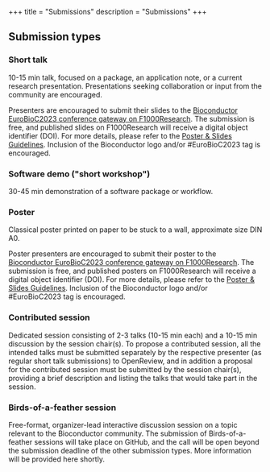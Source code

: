 +++
title = "Submissions"
description = "Submissions"
+++

<!--
**Important Dates**
* January 22, 2022: Call for abstracts opens
* March 29, 2022: Call for abstracts closes at 11:59 pm Pacific time 
* Registration will open soon
* April 29, 2022: Notification of decision
* July 27-29, 2022: The BioC2022 conference

* January 22, 2021: Call for abstracts opens
* New! Deadline extended to March 16, 2021: Abstract submission closes
* Abstract submission is now closed. All submissions are currently under review.
* April 16, 2021: Notification of decision
* Registration will open soon
* August 4-6, 2021: BioC2021
-->

## Submission types

### Short talk
10-15 min talk, focused on a package, an application note, or a current research presentation. Presentations seeking collaboration or input from the community are encouraged.

Presenters are encouraged to submit their slides to the [Bioconductor EuroBioC2023 conference gateway on F1000Research](https://f1000research.com/gateways/bioconductor/for-authors/publish-your-research). The submission is free, and published slides on F1000Research will receive a digital object identifier (DOI). For more details, please refer to the [Poster & Slides Guidelines](https://f1000research.com/gateways/bioconductor/for-authors/posters-and-slides-guidelines). Inclusion of the Bioconductor logo and/or #EuroBioC2023 tag is encouraged. 

### Software demo ("short workshop")
30-45 min demonstration of a software package or workflow.

<!--
### Long workshop
1.5 - 2 hour interactive workshop, where participants will be expected to have the time and opportunity to follow along and perform analysis themselves.
-->

### Poster
Classical poster printed on paper to be stuck to a wall, approximate size DIN A0.

Poster presenters are encouraged to submit their poster to the [Bioconductor EuroBioC2023 conference gateway on F1000Research](https://f1000research.com/gateways/bioconductor/for-authors/publish-your-research). The submission is free, and published posters on F1000Research will receive a digital object identifier (DOI). For more details, please refer to the [Poster & Slides Guidelines](https://f1000research.com/gateways/bioconductor/for-authors/posters-and-slides-guidelines). Inclusion of the Bioconductor logo and/or #EuroBioC2023 tag is encouraged. 

### Contributed session
Dedicated session consisting of 2-3 talks (10-15 min each) and a 10-15 min discussion by the session chair(s). To propose a contributed session, all the intended talks must be submitted separately by the respective presenter (as regular short talk submissions) to OpenReview, and in addition a proposal for the contributed session must be submitted by the session chair(s), providing a brief description and listing the talks that would take part in the session. 

### Birds-of-a-feather session
Free-format, organizer-lead interactive discussion session on a topic relevant to the Bioconductor community. The submission of Birds-of-a-feather sessions will take place on GitHub, and the call will be open beyond the submission deadline of the other submission types. More information will be provided here shortly. 

<!--
### Digital poster
Digital posters can be submitted and displayed/presented as plain pdf posters, shiny apps, web pages, ... be creative! Posters will be presented in a dedicated remote session.
-->
